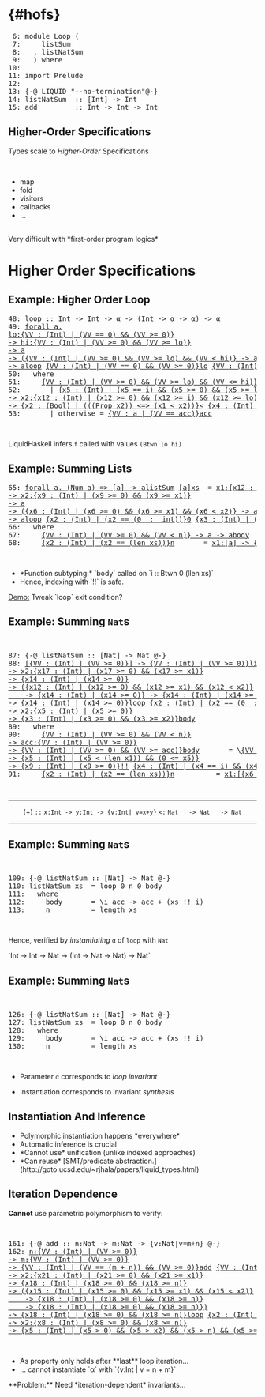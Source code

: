   {#hofs}
=========

<div class="hidden">

<pre><span class=hs-linenum> 6: </span><span class='hs-keyword'>module</span> <span class='hs-conid'>Loop</span> <span class='hs-layout'>(</span>
<span class=hs-linenum> 7: </span>    <span class='hs-varid'>listSum</span>
<span class=hs-linenum> 8: </span>  <span class='hs-layout'>,</span> <span class='hs-varid'>listNatSum</span>
<span class=hs-linenum> 9: </span>  <span class='hs-layout'>)</span> <span class='hs-keyword'>where</span>
<span class=hs-linenum>10: </span>
<span class=hs-linenum>11: </span><span class='hs-keyword'>import</span> <span class='hs-conid'>Prelude</span>
<span class=hs-linenum>12: </span>
<span class=hs-linenum>13: </span><span class='hs-keyword'>{-@</span> <span class='hs-conid'>LIQUID</span> <span class='hs-str'>"--no-termination"</span><span class='hs-keyword'>@-}</span>
<span class=hs-linenum>14: </span><span class='hs-definition'>listNatSum</span>  <span class='hs-keyglyph'>::</span> <span class='hs-keyglyph'>[</span><span class='hs-conid'>Int</span><span class='hs-keyglyph'>]</span> <span class='hs-keyglyph'>-&gt;</span> <span class='hs-conid'>Int</span>
<span class=hs-linenum>15: </span><span class='hs-definition'>add</span>         <span class='hs-keyglyph'>::</span> <span class='hs-conid'>Int</span> <span class='hs-keyglyph'>-&gt;</span> <span class='hs-conid'>Int</span> <span class='hs-keyglyph'>-&gt;</span> <span class='hs-conid'>Int</span>
</pre>
</div>

Higher-Order Specifications
---------------------------

Types scale to *Higher-Order* Specifications

<br>

<div class="fragment">

+ map
+ fold
+ visitors
+ callbacks
+ ...

</div>

<br>

<div class="fragment">Very difficult with *first-order program logics*</div>


Higher Order Specifications
===========================

Example: Higher Order Loop
--------------------------


<pre><span class=hs-linenum>48: </span><span class='hs-definition'>loop</span> <span class='hs-keyglyph'>::</span> <span class='hs-conid'>Int</span> <span class='hs-keyglyph'>-&gt;</span> <span class='hs-conid'>Int</span> <span class='hs-keyglyph'>-&gt;</span> <span class='hs-varid'>α</span> <span class='hs-keyglyph'>-&gt;</span> <span class='hs-layout'>(</span><span class='hs-conid'>Int</span> <span class='hs-keyglyph'>-&gt;</span> <span class='hs-varid'>α</span> <span class='hs-keyglyph'>-&gt;</span> <span class='hs-varid'>α</span><span class='hs-layout'>)</span> <span class='hs-keyglyph'>-&gt;</span> <span class='hs-varid'>α</span>
<span class=hs-linenum>49: </span><a class=annot href="#"><span class=annottext>forall a.
lo:{VV : (Int) | (VV == 0) &amp;&amp; (VV &gt;= 0)}
-&gt; hi:{VV : (Int) | (VV &gt;= 0) &amp;&amp; (VV &gt;= lo)}
-&gt; a
-&gt; ({VV : (Int) | (VV &gt;= 0) &amp;&amp; (VV &gt;= lo) &amp;&amp; (VV &lt; hi)} -&gt; a -&gt; a)
-&gt; a</span><span class='hs-definition'>loop</span></a> <a class=annot href="#"><span class=annottext>{VV : (Int) | (VV == 0) &amp;&amp; (VV &gt;= 0)}</span><span class='hs-varid'>lo</span></a> <a class=annot href="#"><span class=annottext>{VV : (Int) | (VV &gt;= 0) &amp;&amp; (VV &gt;= lo)}</span><span class='hs-varid'>hi</span></a> <a class=annot href="#"><span class=annottext>a</span><span class='hs-varid'>base</span></a> <a class=annot href="#"><span class=annottext>{VV : (Int) | (VV &gt;= 0) &amp;&amp; (VV &gt;= lo) &amp;&amp; (VV &lt; hi)} -&gt; a -&gt; a</span><span class='hs-varid'>f</span></a> <span class='hs-keyglyph'>=</span> <a class=annot href="#"><span class=annottext>{x4 : (Int) | (x4 &gt;= 0) &amp;&amp; (x4 &gt;= lo) &amp;&amp; (x4 &lt;= hi)} -&gt; a -&gt; a</span><span class='hs-varid'>go</span></a> <a class=annot href="#"><span class=annottext>{x4 : (Int) | (x4 == 0) &amp;&amp; (x4 == lo) &amp;&amp; (x4 &gt;= 0)}</span><span class='hs-varid'>lo</span></a> <a class=annot href="#"><span class=annottext>{VV : a | (VV == base)}</span><span class='hs-varid'>base</span></a>
<span class=hs-linenum>50: </span>  <span class='hs-keyword'>where</span> 
<span class=hs-linenum>51: </span>    <a class=annot href="#"><span class=annottext>{VV : (Int) | (VV &gt;= 0) &amp;&amp; (VV &gt;= lo) &amp;&amp; (VV &lt;= hi)} -&gt; a -&gt; a</span><span class='hs-varid'>go</span></a> <a class=annot href="#"><span class=annottext>{VV : (Int) | (VV &gt;= 0) &amp;&amp; (VV &gt;= lo) &amp;&amp; (VV &lt;= hi)}</span><span class='hs-varid'>i</span></a> <a class=annot href="#"><span class=annottext>a</span><span class='hs-varid'>acc</span></a> 
<span class=hs-linenum>52: </span>      <span class='hs-keyglyph'>|</span> <a class=annot href="#"><span class=annottext>{x5 : (Int) | (x5 == i) &amp;&amp; (x5 &gt;= 0) &amp;&amp; (x5 &gt;= lo) &amp;&amp; (x5 &lt;= hi)}</span><span class='hs-varid'>i</span></a> <a class=annot href="#"><span class=annottext>x1:{x12 : (Int) | (x12 &gt;= 0) &amp;&amp; (x12 &gt;= i) &amp;&amp; (x12 &gt;= lo) &amp;&amp; (x12 &lt;= hi)}
-&gt; x2:{x12 : (Int) | (x12 &gt;= 0) &amp;&amp; (x12 &gt;= i) &amp;&amp; (x12 &gt;= lo) &amp;&amp; (x12 &lt;= hi)}
-&gt; {x2 : (Bool) | (((Prop x2)) &lt;=&gt; (x1 &lt; x2))}</span><span class='hs-varop'>&lt;</span></a> <a class=annot href="#"><span class=annottext>{x4 : (Int) | (x4 == hi) &amp;&amp; (x4 &gt;= 0) &amp;&amp; (x4 &gt;= lo)}</span><span class='hs-varid'>hi</span></a>    <span class='hs-keyglyph'>=</span> <a class=annot href="#"><span class=annottext>{VV : (Int) | (VV &gt;= 0) &amp;&amp; (VV &gt;= lo) &amp;&amp; (VV &lt;= hi)} -&gt; a -&gt; a</span><span class='hs-varid'>go</span></a> <span class='hs-layout'>(</span><a class=annot href="#"><span class=annottext>{x5 : (Int) | (x5 == i) &amp;&amp; (x5 &gt;= 0) &amp;&amp; (x5 &gt;= lo) &amp;&amp; (x5 &lt;= hi)}</span><span class='hs-varid'>i</span></a><a class=annot href="#"><span class=annottext>x1:(Int) -&gt; x2:(Int) -&gt; {x4 : (Int) | (x4 == (x1 + x2))}</span><span class='hs-varop'>+</span></a><a class=annot href="#"><span class=annottext>{x2 : (Int) | (x2 == (1  :  int))}</span><span class='hs-num'>1</span></a><span class='hs-layout'>)</span> <span class='hs-layout'>(</span><a class=annot href="#"><span class=annottext>{x4 : (Int) | (x4 &gt;= 0) &amp;&amp; (x4 &gt;= lo) &amp;&amp; (x4 &lt; hi)} -&gt; a -&gt; a</span><span class='hs-varid'>f</span></a> <a class=annot href="#"><span class=annottext>{x5 : (Int) | (x5 == i) &amp;&amp; (x5 &gt;= 0) &amp;&amp; (x5 &gt;= lo) &amp;&amp; (x5 &lt;= hi)}</span><span class='hs-varid'>i</span></a> <a class=annot href="#"><span class=annottext>{VV : a | (VV == acc)}</span><span class='hs-varid'>acc</span></a><span class='hs-layout'>)</span>
<span class=hs-linenum>53: </span>      <span class='hs-keyglyph'>|</span> <span class='hs-varid'>otherwise</span> <span class='hs-keyglyph'>=</span> <a class=annot href="#"><span class=annottext>{VV : a | (VV == acc)}</span><span class='hs-varid'>acc</span></a>
</pre>

<br>

LiquidHaskell infers `f` called with values `(Btwn lo hi)`


Example: Summing Lists
----------------------


<pre><span class=hs-linenum>65: </span><a class=annot href="#"><span class=annottext>forall a. (Num a) =&gt; [a] -&gt; a</span><span class='hs-definition'>listSum</span></a> <a class=annot href="#"><span class=annottext>[a]</span><span class='hs-varid'>xs</span></a>  <span class='hs-keyglyph'>=</span> <a class=annot href="#"><span class=annottext>x1:{x12 : (Int) | (x12 == 0) &amp;&amp; (x12 &gt;= 0)}
-&gt; x2:{x9 : (Int) | (x9 &gt;= 0) &amp;&amp; (x9 &gt;= x1)}
-&gt; a
-&gt; ({x6 : (Int) | (x6 &gt;= 0) &amp;&amp; (x6 &gt;= x1) &amp;&amp; (x6 &lt; x2)} -&gt; a -&gt; a)
-&gt; a</span><span class='hs-varid'>loop</span></a> <a class=annot href="#"><span class=annottext>{x2 : (Int) | (x2 == (0  :  int))}</span><span class='hs-num'>0</span></a> <a class=annot href="#"><span class=annottext>{x3 : (Int) | (x3 == n) &amp;&amp; (x3 == (len xs))}</span><span class='hs-varid'>n</span></a> <a class=annot href="#"><span class=annottext>a</span><span class='hs-num'>0</span></a> <a class=annot href="#"><span class=annottext>{x3 : (Int) | (x3 &gt;= 0) &amp;&amp; (x3 &lt; n)} -&gt; a -&gt; a</span><span class='hs-varid'>body</span></a> 
<span class=hs-linenum>66: </span>  <span class='hs-keyword'>where</span> 
<span class=hs-linenum>67: </span>    <a class=annot href="#"><span class=annottext>{VV : (Int) | (VV &gt;= 0) &amp;&amp; (VV &lt; n)} -&gt; a -&gt; a</span><span class='hs-varid'>body</span></a>    <span class='hs-keyglyph'>=</span> <span class='hs-keyglyph'>\</span><a class=annot href="#"><span class=annottext>{VV : (Int) | (VV &gt;= 0) &amp;&amp; (VV &lt; n)}</span><span class='hs-varid'>i</span></a> <a class=annot href="#"><span class=annottext>a</span><span class='hs-varid'>acc</span></a> <span class='hs-keyglyph'>-&gt;</span> <a class=annot href="#"><span class=annottext>{VV : a | (VV == acc)}</span><span class='hs-varid'>acc</span></a> <a class=annot href="#"><span class=annottext>x1:a -&gt; x2:a -&gt; {VV : a | (VV == (x1 + x2))}</span><span class='hs-varop'>+</span></a> <span class='hs-layout'>(</span><a class=annot href="#"><span class=annottext>{x4 : [a] | (x4 == xs) &amp;&amp; ((len x4) &gt;= 0) &amp;&amp; ((sumLens x4) &gt;= 0)}</span><span class='hs-varid'>xs</span></a> <a class=annot href="#"><span class=annottext>x1:[a] -&gt; {x3 : (Int) | (x3 &lt; (len x1)) &amp;&amp; (0 &lt;= x3)} -&gt; a</span><span class='hs-varop'>!!</span></a> <a class=annot href="#"><span class=annottext>{x4 : (Int) | (x4 == i) &amp;&amp; (x4 &gt;= 0) &amp;&amp; (x4 &lt; n)}</span><span class='hs-varid'>i</span></a><span class='hs-layout'>)</span>
<span class=hs-linenum>68: </span>    <a class=annot href="#"><span class=annottext>{x2 : (Int) | (x2 == (len xs))}</span><span class='hs-varid'>n</span></a>       <span class='hs-keyglyph'>=</span> <a class=annot href="#"><span class=annottext>x1:[a] -&gt; {x2 : (Int) | (x2 == (len x1))}</span><span class='hs-varid'>length</span></a> <a class=annot href="#"><span class=annottext>{x4 : [a] | (x4 == xs) &amp;&amp; ((len x4) &gt;= 0) &amp;&amp; ((sumLens x4) &gt;= 0)}</span><span class='hs-varid'>xs</span></a>
</pre>

<br>

- <div class="fragment">*Function subtyping:* `body` called on `i :: Btwn 0 (llen xs)`</div>
- <div class="fragment">Hence, indexing with `!!` is safe.</div>


<div class="fragment">
<a href="http://goto.ucsd.edu:8090/index.html#?demo=Loop.hs" target= "_blank">Demo:</a> Tweak `loop` exit condition? 
</div>

Example: Summing `Nat`s
-----------------------

<br>


<pre><span class=hs-linenum>87: </span><span class='hs-keyword'>{-@</span> <span class='hs-varid'>listNatSum</span> <span class='hs-keyglyph'>::</span> <span class='hs-keyglyph'>[</span><span class='hs-conid'>Nat</span><span class='hs-keyglyph'>]</span> <span class='hs-keyglyph'>-&gt;</span> <span class='hs-conid'>Nat</span> <span class='hs-keyword'>@-}</span>
<span class=hs-linenum>88: </span><a class=annot href="#"><span class=annottext>[{VV : (Int) | (VV &gt;= 0)}] -&gt; {VV : (Int) | (VV &gt;= 0)}</span><span class='hs-definition'>listNatSum</span></a> <a class=annot href="#"><span class=annottext>[{VV : (Int) | (VV &gt;= 0)}]</span><span class='hs-varid'>xs</span></a>  <span class='hs-keyglyph'>=</span> <a class=annot href="#"><span class=annottext>x1:{x20 : (Int) | (x20 == 0) &amp;&amp; (x20 &gt;= 0)}
-&gt; x2:{x17 : (Int) | (x17 &gt;= 0) &amp;&amp; (x17 &gt;= x1)}
-&gt; {x14 : (Int) | (x14 &gt;= 0)}
-&gt; ({x12 : (Int) | (x12 &gt;= 0) &amp;&amp; (x12 &gt;= x1) &amp;&amp; (x12 &lt; x2)}
    -&gt; {x14 : (Int) | (x14 &gt;= 0)} -&gt; {x14 : (Int) | (x14 &gt;= 0)})
-&gt; {x14 : (Int) | (x14 &gt;= 0)}</span><span class='hs-varid'>loop</span></a> <a class=annot href="#"><span class=annottext>{x2 : (Int) | (x2 == (0  :  int))}</span><span class='hs-num'>0</span></a> <a class=annot href="#"><span class=annottext>{x3 : (Int) | (x3 == n) &amp;&amp; (x3 == (len xs))}</span><span class='hs-varid'>n</span></a> <a class=annot href="#"><span class=annottext>{x2 : (Int) | (x2 == (0  :  int))}</span><span class='hs-num'>0</span></a> <a class=annot href="#"><span class=annottext>{x8 : (Int) | (x8 &gt;= 0) &amp;&amp; (x8 &lt; n)}
-&gt; x2:{x5 : (Int) | (x5 &gt;= 0)}
-&gt; {x3 : (Int) | (x3 &gt;= 0) &amp;&amp; (x3 &gt;= x2)}</span><span class='hs-varid'>body</span></a> 
<span class=hs-linenum>89: </span>  <span class='hs-keyword'>where</span> 
<span class=hs-linenum>90: </span>    <a class=annot href="#"><span class=annottext>{VV : (Int) | (VV &gt;= 0) &amp;&amp; (VV &lt; n)}
-&gt; acc:{VV : (Int) | (VV &gt;= 0)}
-&gt; {VV : (Int) | (VV &gt;= 0) &amp;&amp; (VV &gt;= acc)}</span><span class='hs-varid'>body</span></a>       <span class='hs-keyglyph'>=</span> <span class='hs-keyglyph'>\</span><a class=annot href="#"><span class=annottext>{VV : (Int) | (VV &gt;= 0) &amp;&amp; (VV &lt; n)}</span><span class='hs-varid'>i</span></a> <a class=annot href="#"><span class=annottext>{VV : (Int) | (VV &gt;= 0)}</span><span class='hs-varid'>acc</span></a> <span class='hs-keyglyph'>-&gt;</span> <a class=annot href="#"><span class=annottext>{x3 : (Int) | (x3 == acc) &amp;&amp; (x3 &gt;= 0)}</span><span class='hs-varid'>acc</span></a> <a class=annot href="#"><span class=annottext>x1:(Int) -&gt; x2:(Int) -&gt; {x4 : (Int) | (x4 == (x1 + x2))}</span><span class='hs-varop'>+</span></a> <span class='hs-layout'>(</span><a class=annot href="#"><span class=annottext>{x4 : [{x7 : (Int) | (x7 &gt;= 0)}] | (x4 == xs) &amp;&amp; ((len x4) &gt;= 0) &amp;&amp; ((sumLens x4) &gt;= 0)}</span><span class='hs-varid'>xs</span></a> <a class=annot href="#"><span class=annottext>x1:[{x9 : (Int) | (x9 &gt;= 0)}]
-&gt; {x5 : (Int) | (x5 &lt; (len x1)) &amp;&amp; (0 &lt;= x5)}
-&gt; {x9 : (Int) | (x9 &gt;= 0)}</span><span class='hs-varop'>!!</span></a> <a class=annot href="#"><span class=annottext>{x4 : (Int) | (x4 == i) &amp;&amp; (x4 &gt;= 0) &amp;&amp; (x4 &lt; n)}</span><span class='hs-varid'>i</span></a><span class='hs-layout'>)</span>
<span class=hs-linenum>91: </span>    <a class=annot href="#"><span class=annottext>{x2 : (Int) | (x2 == (len xs))}</span><span class='hs-varid'>n</span></a>          <span class='hs-keyglyph'>=</span> <a class=annot href="#"><span class=annottext>x1:[{x6 : (Int) | (x6 &gt;= 0)}] -&gt; {x2 : (Int) | (x2 == (len x1))}</span><span class='hs-varid'>length</span></a> <a class=annot href="#"><span class=annottext>{x4 : [{x7 : (Int) | (x7 &gt;= 0)}] | (x4 == xs) &amp;&amp; ((len x4) &gt;= 0) &amp;&amp; ((sumLens x4) &gt;= 0)}</span><span class='hs-varid'>xs</span></a>
</pre>

<br>

<div class="fragment" align="center">

----  ----  ---------------------------------------
 (+)  `::`  `x:Int -> y:Int -> {v:Int| v=x+y}`
      `<:`  `Nat   -> Nat   -> Nat`
----  ----  ---------------------------------------

</div>

Example: Summing `Nat`s
-----------------------

 <br> 
<pre><span class=hs-linenum>109: </span><span class='hs-keyword'>{-@</span> <span class='hs-varid'>listNatSum</span> <span class='hs-keyglyph'>::</span> <span class='hs-keyglyph'>[</span><span class='hs-conid'>Nat</span><span class='hs-keyglyph'>]</span> <span class='hs-keyglyph'>-&gt;</span> <span class='hs-conid'>Nat</span> <span class='hs-keyword'>@-}</span>
<span class=hs-linenum>110: </span><span class='hs-definition'>listNatSum</span> <span class='hs-varid'>xs</span>  <span class='hs-keyglyph'>=</span> <span class='hs-varid'>loop</span> <span class='hs-num'>0</span> <span class='hs-varid'>n</span> <span class='hs-num'>0</span> <span class='hs-varid'>body</span> 
<span class=hs-linenum>111: </span>  <span class='hs-keyword'>where</span> 
<span class=hs-linenum>112: </span>    <span class='hs-varid'>body</span>       <span class='hs-keyglyph'>=</span> <span class='hs-keyglyph'>\</span><span class='hs-varid'>i</span> <span class='hs-varid'>acc</span> <span class='hs-keyglyph'>-&gt;</span> <span class='hs-varid'>acc</span> <span class='hs-varop'>+</span> <span class='hs-layout'>(</span><span class='hs-varid'>xs</span> <span class='hs-varop'>!!</span> <span class='hs-varid'>i</span><span class='hs-layout'>)</span>
<span class=hs-linenum>113: </span>    <span class='hs-varid'>n</span>          <span class='hs-keyglyph'>=</span> <span class='hs-varid'>length</span> <span class='hs-varid'>xs</span>
</pre>

<br>

Hence, verified by *instantiating* `α` of `loop` with `Nat`

<div class="fragment">`Int -> Int -> Nat -> (Int -> Nat -> Nat) -> Nat`</div>

Example: Summing `Nat`s
-----------------------

 <br> 
<pre><span class=hs-linenum>126: </span><span class='hs-keyword'>{-@</span> <span class='hs-varid'>listNatSum</span> <span class='hs-keyglyph'>::</span> <span class='hs-keyglyph'>[</span><span class='hs-conid'>Nat</span><span class='hs-keyglyph'>]</span> <span class='hs-keyglyph'>-&gt;</span> <span class='hs-conid'>Nat</span> <span class='hs-keyword'>@-}</span>
<span class=hs-linenum>127: </span><span class='hs-definition'>listNatSum</span> <span class='hs-varid'>xs</span>  <span class='hs-keyglyph'>=</span> <span class='hs-varid'>loop</span> <span class='hs-num'>0</span> <span class='hs-varid'>n</span> <span class='hs-num'>0</span> <span class='hs-varid'>body</span> 
<span class=hs-linenum>128: </span>  <span class='hs-keyword'>where</span> 
<span class=hs-linenum>129: </span>    <span class='hs-varid'>body</span>       <span class='hs-keyglyph'>=</span> <span class='hs-keyglyph'>\</span><span class='hs-varid'>i</span> <span class='hs-varid'>acc</span> <span class='hs-keyglyph'>-&gt;</span> <span class='hs-varid'>acc</span> <span class='hs-varop'>+</span> <span class='hs-layout'>(</span><span class='hs-varid'>xs</span> <span class='hs-varop'>!!</span> <span class='hs-varid'>i</span><span class='hs-layout'>)</span>
<span class=hs-linenum>130: </span>    <span class='hs-varid'>n</span>          <span class='hs-keyglyph'>=</span> <span class='hs-varid'>length</span> <span class='hs-varid'>xs</span>
</pre>

<br>

+ Parameter `α` corresponds to *loop invariant*

+ Instantiation corresponds to invariant *synthesis*


Instantiation And Inference
---------------------------

+ <div class="fragment">Polymorphic instantiation happens *everywhere*</div> 

+ <div class="fragment">Automatic inference is crucial</div>

+ <div class="fragment">*Cannot use* unification (unlike indexed approaches)</div>

+ <div class="fragment">*Can reuse* [SMT/predicate abstraction.](http://goto.ucsd.edu/~rjhala/papers/liquid_types.html)</div>



Iteration Dependence
--------------------

**Cannot** use parametric polymorphism to verify:

<br>


<pre><span class=hs-linenum>161: </span><span class='hs-keyword'>{-@</span> <span class='hs-varid'>add</span> <span class='hs-keyglyph'>::</span> <span class='hs-varid'>n</span><span class='hs-conop'>:</span><span class='hs-conid'>Nat</span> <span class='hs-keyglyph'>-&gt;</span> <span class='hs-varid'>m</span><span class='hs-conop'>:</span><span class='hs-conid'>Nat</span> <span class='hs-keyglyph'>-&gt;</span> <span class='hs-keyword'>{v:</span><span class='hs-conid'>Nat</span><span class='hs-keyword'>|v=m+n}</span> <span class='hs-keyword'>@-}</span>
<span class=hs-linenum>162: </span><a class=annot href="#"><span class=annottext>n:{VV : (Int) | (VV &gt;= 0)}
-&gt; m:{VV : (Int) | (VV &gt;= 0)}
-&gt; {VV : (Int) | (VV == (m + n)) &amp;&amp; (VV &gt;= 0)}</span><span class='hs-definition'>add</span></a> <a class=annot href="#"><span class=annottext>{VV : (Int) | (VV &gt;= 0)}</span><span class='hs-varid'>n</span></a> <a class=annot href="#"><span class=annottext>{VV : (Int) | (VV &gt;= 0)}</span><span class='hs-varid'>m</span></a> <span class='hs-keyglyph'>=</span> <span class=hs-error><a class=annot href="#"><span class=annottext>x1:{x24 : (Int) | (x24 == 0) &amp;&amp; (x24 &gt;= 0)}
-&gt; x2:{x21 : (Int) | (x21 &gt;= 0) &amp;&amp; (x21 &gt;= x1)}
-&gt; {x18 : (Int) | (x18 &gt;= 0) &amp;&amp; (x18 &gt;= n)}
-&gt; ({x15 : (Int) | (x15 &gt;= 0) &amp;&amp; (x15 &gt;= x1) &amp;&amp; (x15 &lt; x2)}
    -&gt; {x18 : (Int) | (x18 &gt;= 0) &amp;&amp; (x18 &gt;= n)}
    -&gt; {x18 : (Int) | (x18 &gt;= 0) &amp;&amp; (x18 &gt;= n)})
-&gt; {x18 : (Int) | (x18 &gt;= 0) &amp;&amp; (x18 &gt;= n)}</span><span class='hs-varid'>loop</span></a></span><span class=hs-error> </span><span class=hs-error><a class=annot href="#"><span class=annottext>{x2 : (Int) | (x2 == (0  :  int))}</span><span class='hs-num'>0</span></a></span><span class=hs-error> </span><span class=hs-error><a class=annot href="#"><span class=annottext>{x3 : (Int) | (x3 == m) &amp;&amp; (x3 &gt;= 0)}</span><span class='hs-varid'>m</span></a></span><span class=hs-error> </span><span class=hs-error><a class=annot href="#"><span class=annottext>{x3 : (Int) | (x3 == n) &amp;&amp; (x3 &gt;= 0)}</span><span class='hs-varid'>n</span></a></span><span class=hs-error> </span><span class=hs-error><span class='hs-layout'>(</span></span><span class=hs-error><a class=annot href="#"><span class=annottext>{x11 : (Int) | (x11 &gt;= 0) &amp;&amp; (x11 &lt; m)}
-&gt; x2:{x8 : (Int) | (x8 &gt;= 0) &amp;&amp; (x8 &gt;= n)}
-&gt; {x5 : (Int) | (x5 &gt; 0) &amp;&amp; (x5 &gt; x2) &amp;&amp; (x5 &gt; n) &amp;&amp; (x5 &gt;= 0)}</span><span class='hs-keyglyph'>\</span></a></span><span class=hs-error><span class='hs-keyword'>_</span></span><span class=hs-error> </span><span class=hs-error><a class=annot href="#"><span class=annottext>{VV : (Int) | (VV &gt;= 0) &amp;&amp; (VV &gt;= n)}</span><span class='hs-varid'>i</span></a></span><span class=hs-error> </span><span class=hs-error><span class='hs-keyglyph'>-&gt;</span></span><span class=hs-error> </span><span class=hs-error><a class=annot href="#"><span class=annottext>{x4 : (Int) | (x4 == i) &amp;&amp; (x4 &gt;= 0) &amp;&amp; (x4 &gt;= n)}</span><span class='hs-varid'>i</span></a></span><span class=hs-error> </span><span class=hs-error><a class=annot href="#"><span class=annottext>x1:(Int) -&gt; x2:(Int) -&gt; {x4 : (Int) | (x4 == (x1 + x2))}</span><span class='hs-varop'>+</span></a></span><span class=hs-error> </span><span class=hs-error><a class=annot href="#"><span class=annottext>{x2 : (Int) | (x2 == (1  :  int))}</span><span class='hs-num'>1</span></a></span><span class=hs-error><span class='hs-layout'>)</span></span>
</pre>

<br>


- <div class="fragment">As property only holds after **last** loop iteration...</div>

- <div class="fragment">... cannot instantiate `α` with `{v:Int | v = n + m}`</div>

<div class="fragment">**Problem:** Need *iteration-dependent* invariants...</div>

